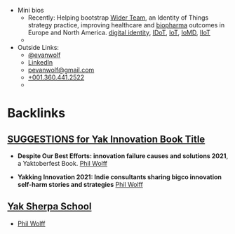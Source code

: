 - Mini bios
    - Recently: Helping bootstrap [Wider Team](https://Wider.Team), an Identity of Things strategy practice, improving healthcare and [biopharma](<biopharma.md>) outcomes in Europe and North America. [digital identity](<digital identity.md>), [IDoT](<IDoT.md>), [IoT](<IoT.md>), [IoMD](<IoMD.md>), [IIoT](<IIoT.md>)
    - 
- Outside Links: 
    - [@evanwolf](https://twitter.com/evanwolf) 
    - [LinkedIn](https://linkedin.com/in/philwolff)
    - [pevanwolf@gmail.com](mailto:pevanwolf@gmail.com)
    - [+001.360.441.2522](tel:+001.360.441.2522) 
    - 

# Backlinks
## [**SUGGESTIONS for Yak Innovation Book Title**](<**SUGGESTIONS for Yak Innovation Book Title**.md>)
- __Despite Our Best Efforts: innovation failure causes and solutions 2021__, a Yaktoberfest Book. [Phil Wolff](<Phil Wolff.md>)

- __Yakking Innovation 2021: Indie consultants sharing bigco innovation self-harm stories and strategies__ [Phil Wolff](<Phil Wolff.md>)

## [Yak Sherpa School](<Yak Sherpa School.md>)
- [Phil Wolff](<Phil Wolff.md>)

